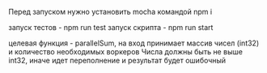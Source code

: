 Перед запуском нужно установить mocha командой npm i

запуск тестов - npm run test
запуск скрипта - npm run start

целевая функция - parallelSum, на вход принимает массив чисел (int32) и количество необходимых воркеров
Числа должны быть не выше int32, иначе идет переполнение и результат будет ошибочный 